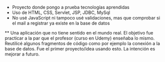 - Proyecto donde pongo a prueba tecnologías aprendidas
- Uso de HTML, CSS, Servlet, JSP, JDBC, MySql
- No usé JavaScript ni tampoco usé validaciones, mas que comprobar si el mail a registrar ya existe en la base de datos

** Una aplicación que no tiene sentido en el mundo real. El objetivo fue practicar a la par que el profesor (curso en Udemy) enseñaba lo mismo. Reutilicé algunos fragmentos de código como por ejemplo la conexión a la base de datos. Fue el primer proyecto/idea usando esto. La intención es mejorar a futuro.

